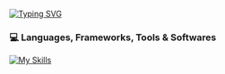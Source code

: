 [![Typing SVG](https://readme-typing-svg.herokuapp.com?color=5865F2&lines=%F0%9F%91%8B+Hi+there!;%F0%9F%94%AD+Welcome+to+my+GitHub;%F0%9F%91%A8%E2%80%8D%F0%9F%92%BB+You+can+see+my+projects+below)]([https://git.io/typing-svg](https://github.com/nneeeeldoooox))
### 💻 Languages, Frameworks, Tools & Softwares
[![My Skills](https://skillicons.dev/icons?i=html,css,js,md,nodejs,vscode,figma,mongodb,cloudflare,vercel,github)](https://github.com/nneeeeldoooox)
